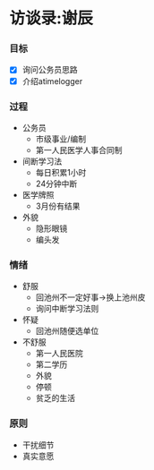 # 访谈录:谢辰

### 目标
- [x] 询问公务员思路
- [x] 介绍atimelogger

### 过程
- 公务员
    * 市级事业/编制
    * 第一人民医学人事合同制
- 间断学习法
    * 每日积累1小时
    * 24分钟中断
- 医学牌照
    * 3月份有结果
- 外貌
    * 隐形眼镜
    * 编头发

### 情绪
- 舒服
    + 回池州不一定好事->换上池州皮
    + 询问中断学习法则
- 怀疑
    + 回池州随便选单位 
- 不舒服
    + 第一人民医院
    + 第二学历
    + 外貌
    + 停顿
    + 贫乏的生活

### 原则
- 干扰细节
- 真实意愿
